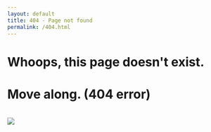 ```yaml
---
layout: default
title: 404 - Page not found
permalink: /404.html
---
```


<div class="text-center">
  <h1>Whoops, this page doesn't exist.</h1>
  <h1>Move along. (404 error)</h1>
  <br/>

  <img src="{{ 'images/404-southpark.jpg' | relative_url }}" />
</div>
